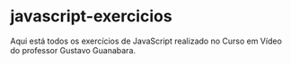 # javascript-exercicios

Aqui está todos os exercícios de JavaScript realizado no Curso em Vídeo do professor Gustavo Guanabara.
 
